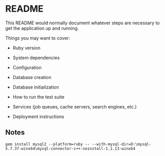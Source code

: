 # README

This README would normally document whatever steps are necessary to get the
application up and running.

Things you may want to cover:

* Ruby version

* System dependencies

* Configuration

* Database creation

* Database initialization

* How to run the test suite

* Services (job queues, cache servers, search engines, etc.)

* Deployment instructions

## Notes
~~~shell
gem install mysql2 --platform=ruby -- --with-mysql-dir=D:\mysql-5.7.37-winx64\mysql-connector-c++-noinstall-1.1.13-winx64
~~~
